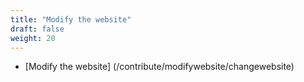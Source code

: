 ```yaml
---
title: "Modify the website"
draft: false
weight: 20
---
```


* [Modify the website] (/contribute/modifywebsite/changewebsite)
